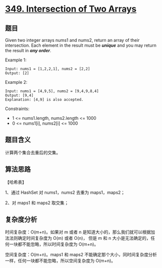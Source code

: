 # [349. Intersection of Two Arrays](https://leetcode.com/problems/intersection-of-two-arrays/)

## 题目

Given two integer arrays nums1 and nums2, return an array of their intersection. 
Each element in the result must be ***unique*** and you may return the result in ***any order***.

Example 1:
```
Input: nums1 = [1,2,2,1], nums2 = [2,2]
Output: [2]
```

Example 2:
```
Input: nums1 = [4,9,5], nums2 = [9,4,9,8,4]
Output: [9,4]
Explanation: [4,9] is also accepted.
```

Constraints:
- 1 <= nums1.length, nums2.length <= 1000
- 0 <= nums1[i], nums2[i] <= 1000

## 题目含义

计算两个集合去重后的交集。

## 算法思路

【哈希表】

1、通过 HashSet 对 nums1，nums2 去重为 maps1，maps2；

2、对 maps1 和 maps2 取交集；

## 复杂度分析

时间复杂度：O(m+n)。如果对 m 或者 n 是知道大小的，那么我们就可以根据加法法则确定时间复杂度为 O(m) 或者 O(n)，
但是 m 和 n 大小是无法确定的，任何一块都不能忽略，所以时间复杂度为 O(m+n)。

空间复杂度：O(m+n)。maps1 和 maps2 不能确定那个大小，同时间复杂度分析一样，任何一块都不能忽略，所以空间复杂度为 O(m+n)。